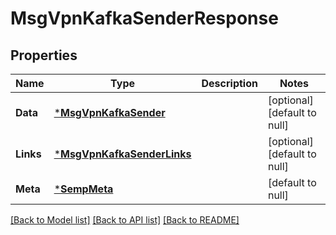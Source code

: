 # MsgVpnKafkaSenderResponse

## Properties
Name | Type | Description | Notes
------------ | ------------- | ------------- | -------------
**Data** | [***MsgVpnKafkaSender**](MsgVpnKafkaSender.md) |  | [optional] [default to null]
**Links** | [***MsgVpnKafkaSenderLinks**](MsgVpnKafkaSenderLinks.md) |  | [optional] [default to null]
**Meta** | [***SempMeta**](SempMeta.md) |  | [default to null]

[[Back to Model list]](../README.md#documentation-for-models) [[Back to API list]](../README.md#documentation-for-api-endpoints) [[Back to README]](../README.md)

